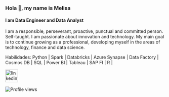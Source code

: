 ### Hola 👋, my name is Melisa
#### I am Data Engineer and Data Analyst
I am a responsible, perseverant, proactive, punctual and committed person. Self-taught. I am passionate about innovation and technology.
My main goal is to continue growing as a professional, developing myself in the areas of technology, finance and data science. 

Habilidades: Python | Spark | Databricks | Azure Synapse | Data Factory | Cosmos DB | SQL | Power BI | Tableau | SAP FI | R |


[<img src='https://cdn.jsdelivr.net/npm/simple-icons@3.0.1/icons/linkedin.svg' alt='linkedin' height='40'>](https://www.linkedin.com/in/https://www.linkedin.com/in/melisacavagna//)  


![Profile views](https://gpvc.arturio.dev/mcavagna8)  
